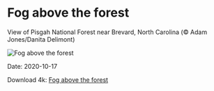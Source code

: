 # Fog above the forest

View of Pisgah National Forest near Brevard, North Carolina (© Adam Jones/Danita Delimont)

![Fog above the forest](https://bing.com/th?id=OHR.PisgahNationalForest_EN-US2033382937_UHD.jpg&rf=LaDigue_UHD.jpg&pid=hp&w=1024&h=576)

Date: 2020-10-17

Download 4k: [Fog above the forest](https://bing.com/th?id=OHR.PisgahNationalForest_EN-US2033382937_UHD.jpg&rf=LaDigue_UHD.jpg&pid=hp&w=3840&h=2160)

